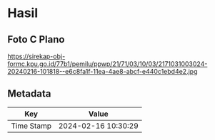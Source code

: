 # Hasil

## Foto C Plano

https://sirekap-obj-formc.kpu.go.id/77b1/pemilu/ppwp/21/71/03/10/03/2171031003024-20240216-101818--e6c8fa1f-11ea-4ae8-abcf-e440c1ebd4e2.jpg


## Metadata

| Key        | Value               |
| ---------- | ------------------- |
| Time Stamp | 2024-02-16 10:30:29 |



